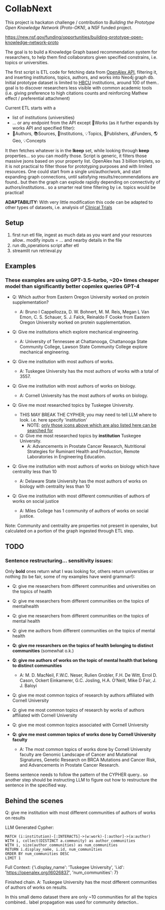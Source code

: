 # CollabNext

This project is hackaton challenge / contribution to *Building the Prototype Open Knowledge Network (Proto-OKN)*, a NSF funded project. 

https://new.nsf.gov/funding/opportunities/building-prototype-open-knowledge-network-proto

The goal is to build a Knowledge Graph based recommendation system for researchers, to help them find collaborators given specified constrains, i.e. topics or universities. 

The first script is ETL code for fetching data from [OpenAlex API](https://openalex.org/), filtering it, and inserting institutions, topics, authors, and works into Neo4j graph db. Initial prototype dataset is limited to [HBCU](https://en.wikipedia.org/wiki/List_of_historically_black_colleges_and_universities) institutions, around 100 of them.. goal is to discover researchers less visible with common academic tools (i.e. giving preference to high citations counts and reinforcing Mathew effect / preferential attachment)


Current ETL starts with a 
 - list of institutions (universities)
 - ... or any endpoint from the API except 📄Works (as it further expands by works API and specified filter):
 - 👩Authors, 📚Sources, 🏫Institutions, 💡Topics, 🏢Publishers, 💰Funders, 🌎Geo, 💡Concepts

It then fetches whatever is in the **lkeep** set, while looking through **keep** properties... so you can modify those. Script is generic, it filters those massive jsons based on your property list. OpenAlex has 3 billion triplets, so it is not practical to filter those for prototyping purposes and with limited resources. One could start from a single uni/author/work, and start expanding graph connections, until satisfying results/recommendations are found.. but then the graph can explode rapidly depending on connectivity of authors/institutions.. so a smarter real time filtering by i.e. topics would be practical!

**ADAPTABILITY:** With very little modification this code can be adapted to other types of datasets, i.e. analysis of [Clinical Trials](https://classic.clinicaltrials.gov/api/gui/ref/api_urls)

## Setup

1. first run etl file, ingest as much data as you want and your resources allow.. modify inputs = ... and nearby details in the file
2. run db_operations script after etl
3. streamlit run retrieval.py

## Examples

### These examples are using GPT-3.5-turbo, ~20+ times cheaper model than significantly better copmlex queries GPT-4

 - Q: Which author from Eastern Oregon University worked on protein supplementation?
   - A: Bruno I Cappellozza, D. W. Bohnert, M. M. Reis, Megan L Van Emon, C. S. Schauer, S. J. Falck, Reinaldo F Cooke from Eastern Oregon University worked on protein supplementation.

 - Q: Give me institutions which explore mechanical engineering.
   - A: University of Tennessee at Chattanooga, Chattanooga State Community College, Lawson State Community College explore mechanical engineering.

 - Q: Give me institution with most authors of works.
   - A: Tuskegee University has the most authors of works with a total of 3557.

 - Q: Give me institution with most authors of works on biology.
   - A: Cornell University has the most authors of works on biology.
  
 - Q: Give me most researched topics by Tuskegee University.
   - THIS MAY BREAK THE CYPHER; you may need to tell LLM where to look. i.e. here specify 'institution'
       - NOTE: [only those icons above which are also listed here can be searched for](https://github.com/beviah/CollabNext/blob/main/openalex_api_etl.py#L172)
   - Q: Give me most researched topics by **institution** Tuskegee University.
     - A: Advancements in Prostate Cancer Research, Nutritional Strategies for Ruminant Health and Production, Remote Laboratories in Engineering Education.

 - Q: Give me institution with most authors of works on biology which have centrality less than 10
   - A: Delaware State University has the most authors of works on biology with centrality less than 10
    
 - Q: Give me institution with most different communities of authors of works on social justice
   - A: Miles College has 1 community of authors of works on social justice.

Note: Community and centrality are properties not present in openalex, but calculated on a portion of the graph ingested through ETL step. 

## TODO

### Sentence restructuring... sensitivity issues:

 Only **bold** ones return what I was looking for, others return universities or nothing (to be fair, some of my examples have weird grammar!):
 - Q: give me researchers from different communities and universities on the topics of health
 - Q: give me researchers from different communities on the topics of mentalhealth
 - Q: give me researchers from different communities on the topics of mental health
 - Q: give me authors from different communities on the topics of mental health
 - **Q: give me researchers on the topics of health belonging to distinct communities** (somewhat o.k.) 
 - **Q: give me authors of works on the topic of mental health that belong to distinct communities**
   - A: M. D. MacNeil, F.W.C. Neser, Rulien Grobler, F.H. De Witt, Errol D. Cason, Ockert Einkamerer, G.C. Josling, H.A. O’Neill, Mike D Fair, J. J. Baloyi
  
 - Q: give me most common topics of research by authors affiliated with Cornell University
 - Q: give me most common topics of research by works of authors affiliated with Cornell University
 - Q: give me most common topics associated with Cornell University
 - **Q: give me most common topics of works done by Cornell University faculty**
   - A: The most common topics of works done by Cornell University faculty are Genomic Landscape of Cancer and Mutational Signatures, Genetic Research on BRCA Mutations and Cancer Risk, and Advancements in Prostate Cancer Research.

Seems sentence needs to follow the pattern of the CYPHER query.. so another step should be instructing LLM to figure out how to restructure the sentence in the specified way. 


## Behind the scenes

Q: give me institution with most different communities of authors of works on results

LLM Generated Cypher:
```
MATCH (i:institution)-[:INTERACTS]->(w:work)-[:author]->(a:author)
WITH i, collect(DISTINCT a.community) as author_communities
WITH i, size(author_communities) as num_communities
RETURN i.display_name, i.id, num_communities
ORDER BY num_communities DESC
LIMIT 1
```

Full Context:
{'i.display_name': 'Tuskegee University', 'i.id': 'https://openalex.org/I6026837', 'num_communities': 7}

Finished chain.
A: Tuskegee University has the most different communities of authors of works on results.

In this small demo dataset there are only ~10 communities for all the topics combined.. label propagation was used for community detection.. 
